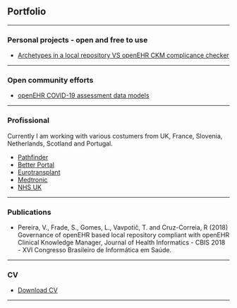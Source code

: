 ## Portfolio

---

### Personal projects - open and free to use

- [Archetypes in a local repository VS openEHR CKM complicance checker](/https://mim-script-openehr.stackblitz.io/)


---

### Open community efforts

- [openEHR COVID-19 assessment data models](http://example.com/)

---

### Profissional

Currently I am working with various costumers from UK, France, Slovenia, Netherlands, Scotland and Portugal.

- [Pathfinder](http://example.com/)
- [Better Portal](http://example.com/)
- [Eurotransplant](http://example.com/)
- [Medtronic](http://example.com/)
- [NHS UK](http://example.com/)

---

### Publications

- Pereira, V.,  Frade, S., Gomes, L., Vavpotič, T. and Cruz-Correia, R (2018) Governance of openEHR based local repository compliant with openEHR Clinical Knowledge Manager, Journal of Health Informatics - CBIS 2018 - XVI Congresso Brasileiro de Informática em Saúde. 

---

### CV

- [Download CV](http://vanessa-pereira.github.io/Vanessa_Pereira_CV.pdf/)

---

